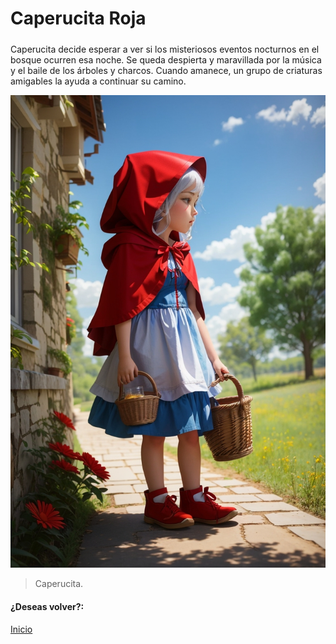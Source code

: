 # Caperucita Roja
##### 

Caperucita decide esperar a ver si los misteriosos eventos nocturnos en el bosque ocurren esa noche. Se queda despierta y maravillada por la música y el baile de los árboles y charcos. Cuando amanece, un grupo de criaturas amigables la ayuda a continuar su camino.

![](https://raw.githubusercontent.com/Linita-Arenas/Guion/main/Caperucita%20Roja/Inicio/img/DreamShaper_v7_On_the_way_to_the_sidewalk_Little_Red_Riding_Ho_0.jpg)

> Caperucita.

#### ¿Deseas volver?:
[Inicio](https://github.com/Linita-Arenas/Guion/blob/develop/README.md "Inicio")
